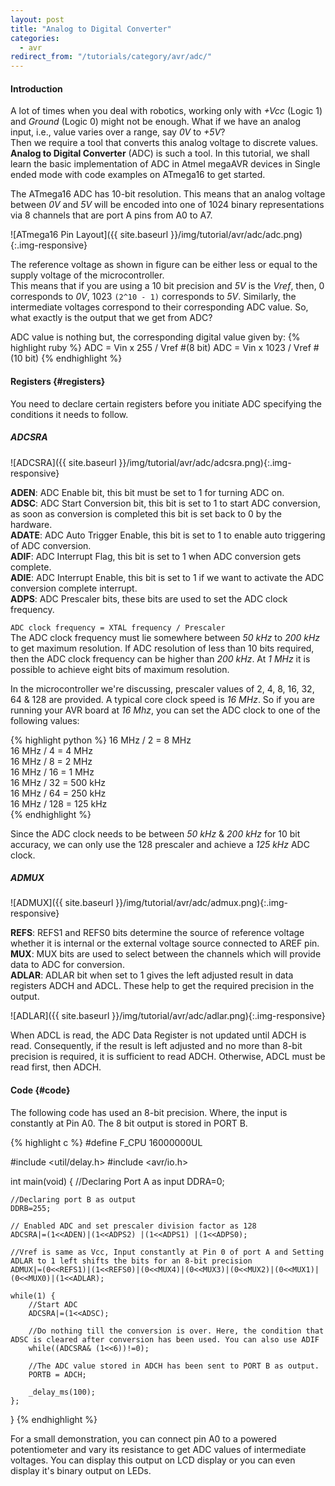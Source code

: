```yaml
---
layout: post
title: "Analog to Digital Converter"
categories:
  - avr
redirect_from: "/tutorials/category/avr/adc/"
---
```


#### Introduction

A lot of times when you deal with robotics, working only with *+Vcc* (Logic 1) and *Ground* (Logic 0) might not be enough. What if we have an analog input, i.e., value varies over a range, say *0V* to *+5V*?  
Then we require a tool that converts this analog voltage to discrete values. **Analog to Digital Converter** (ADC) is such a tool. In this tutorial, we shall learn the basic implementation of ADC in Atmel megaAVR devices in Single ended mode with code examples on ATmega16 to get started.  

The ATmega16 ADC has 10-bit resolution. This means that an analog voltage between *0V* and *5V* will be encoded into one of 1024 binary representations via 8 channels that are port A pins from A0 to A7.

![ATmega16 Pin Layout]({{ site.baseurl }}/img/tutorial/avr/adc/adc.png){:.img-responsive}

The reference voltage as shown in figure can be either less or equal to the supply voltage of the microcontroller.  
This means that if you are using a 10 bit precision and *5V* is the *Vref*, then, 0 corresponds to *0V*, 1023 `(2^10 - 1)` corresponds to *5V*. Similarly, the intermediate voltages correspond to their corresponding ADC value.
So, what exactly is the output that we get from ADC?  

ADC value is nothing but, the corresponding digital value given by:
{% highlight ruby %}
ADC = Vin x 255 / Vref           #(8 bit)
ADC = Vin x 1023 / Vref          #(10 bit)
{% endhighlight %}

#### Registers {#registers}

You need to declare certain registers before you initiate ADC specifying the conditions it needs to follow.  

##### ADCSRA

![ADCSRA]({{ site.baseurl }}/img/tutorial/avr/adc/adcsra.png){:.img-responsive}

**ADEN**: ADC Enable bit, this bit must be set to 1 for turning ADC on.  
**ADSC**: ADC Start Conversion bit, this bit is set to 1 to start ADC conversion, as soon as conversion is completed this bit is set back to 0 by the hardware.  
**ADATE**: ADC Auto Trigger Enable, this bit is set to 1 to enable auto triggering of ADC conversion.  
**ADIF**: ADC Interrupt Flag, this bit is set to 1 when ADC conversion gets complete.  
**ADIE**: ADC Interrupt Enable, this bit is set to 1 if we want to activate the ADC conversion complete interrupt.  
**ADPS**: ADC Prescaler bits, these bits are used to set the ADC clock frequency.  

`ADC clock frequency = XTAL frequency / Prescaler`  
The ADC clock frequency must lie somewhere between *50 kHz* to *200 kHz* to get maximum resolution. If ADC resolution of less than 10 bits required, then the ADC clock frequency can be higher than *200 kHz*. At *1 MHz* it is possible to achieve eight bits of maximum resolution.  

In the microcontroller we're discussing, prescaler values of 2, 4, 8, 16, 32, 64 & 128 are provided. A typical core clock speed is *16 MHz*. So if you are running your AVR board at *16 Mhz*, you can set the ADC clock to one of the following values:  

{% highlight python %}
16 MHz / 2 = 8 MHz  
16 MHz / 4 = 4 MHz  
16 MHz / 8 = 2 MHz  
16 MHz / 16 = 1 MHz  
16 MHz / 32 = 500 kHz  
16 MHz / 64 = 250 kHz  
16 MHz / 128 = 125 kHz  
{% endhighlight %}

Since the ADC clock needs to be between *50 kHz* & *200 kHz* for 10 bit accuracy, we can only use the 128 prescaler and achieve a *125 kHz* ADC clock.  

##### ADMUX

![ADMUX]({{ site.baseurl }}/img/tutorial/avr/adc/admux.png){:.img-responsive}

**REFS**: REFS1 and REFS0 bits determine the source of reference voltage whether it is internal or the external voltage source connected to AREF pin.  
**MUX**: MUX bits are used to select between the channels which will provide data to ADC for conversion.  
**ADLAR**: ADLAR bit when set to 1 gives the left adjusted result in data registers ADCH and ADCL. These help to get the required precision in the output.

![ADLAR]({{ site.baseurl }}/img/tutorial/avr/adc/adlar.png){:.img-responsive}

When ADCL is read, the ADC Data Register is not updated until ADCH is read. Consequently, if the result is left adjusted and no more than 8-bit precision is required, it is sufficient to read ADCH. Otherwise, ADCL must be read first, then ADCH.  

#### Code {#code}

The following code has used an 8-bit precision. Where, the input is constantly at Pin A0. The 8 bit output is stored in PORT B.  

{% highlight c %}
#define F_CPU 16000000UL

#include <util/delay.h>
#include <avr/io.h>

int main(void)
{
    //Declaring Port A as input
    DDRA=0;

    //Declaring port B as output
    DDRB=255;

    // Enabled ADC and set prescaler division factor as 128
    ADCSRA|=(1<<ADEN)|(1<<ADPS2) |(1<<ADPS1) |(1<<ADPS0);

    //Vref is same as Vcc, Input constantly at Pin 0 of port A and Setting ADLAR to 1 left shifts the bits for an 8-bit precision
    ADMUX|=(0<<REFS1)|(1<<REFS0)|(0<<MUX4)|(0<<MUX3)|(0<<MUX2)|(0<<MUX1)|(0<<MUX0)|(1<<ADLAR);

    while(1) {
        //Start ADC
        ADCSRA|=(1<<ADSC);

        //Do nothing till the conversion is over. Here, the condition that ADSC is cleared after conversion has been used. You can also use ADIF
        while((ADCSRA& (1<<6))!=0);

        //The ADC value stored in ADCH has been sent to PORT B as output.
        PORTB = ADCH;

        _delay_ms(100);
    };
}
{% endhighlight %}

For a small demonstration, you can connect pin A0 to a powered potentiometer and vary its resistance to get ADC values of intermediate voltages. You can display this output on LCD display or you can even display it's binary output on LEDs.
